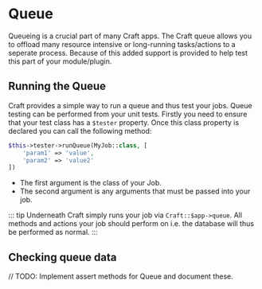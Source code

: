 # Queue
Queueing is a crucial part of many Craft apps. The Craft queue allows you to 
offload many resource intensive or long-running tasks/actions to a seperate process. 
Because of this added support is provided to help test this part of your module/plugin. 

## Running the Queue
Craft provides a simple way to run a queue and thus test your jobs. Queue testing can be performed from your
unit tests. Firstly you need to ensure that your test class has a `$tester` property. 
Once this class property is declared you can call the following method: 

```php
$this->tester->runQueue(MyJob::class, [
    'param1' => 'value',
    'param2' => 'value2'
])
```
- The first argument is the class of your Job. 
- The second argument is any arguments that must be passed into your job. 

::: tip
Underneath Craft simply runs your job via `Craft::$app->queue`. All methods and actions your job should perform on 
i.e. the database will thus be performed as normal. 
:::


## Checking queue data
// TODO: Implement assert methods for Queue and document these. 
